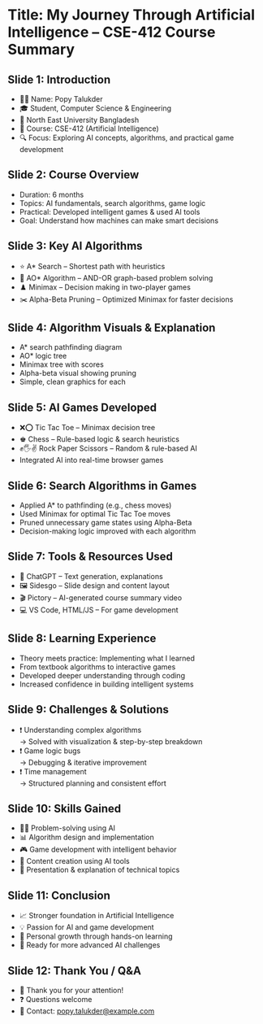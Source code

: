 # Title: My Journey Through Artificial Intelligence – CSE-412 Course Summary

## Slide 1: Introduction
- 👩‍💻 Name: Popy Talukder  
- 🎓 Student, Computer Science & Engineering  
- 🏫 North East University Bangladesh  
- 📘 Course: CSE-412 (Artificial Intelligence)  
- 🔍 Focus: Exploring AI concepts, algorithms, and practical game development  

## Slide 2: Course Overview
- Duration: 6 months  
- Topics: AI fundamentals, search algorithms, game logic  
- Practical: Developed intelligent games & used AI tools  
- Goal: Understand how machines can make smart decisions  

## Slide 3: Key AI Algorithms
- ⭐ A* Search – Shortest path with heuristics  
- 🔄 AO* Algorithm – AND-OR graph-based problem solving  
- ♟️ Minimax – Decision making in two-player games  
- ✂️ Alpha-Beta Pruning – Optimized Minimax for faster decisions  

## Slide 4: Algorithm Visuals & Explanation
- A* search pathfinding diagram  
- AO* logic tree  
- Minimax tree with scores  
- Alpha-beta visual showing pruning  
- Simple, clean graphics for each  

## Slide 5: AI Games Developed
- ❌⭕ Tic Tac Toe – Minimax decision tree  
- ♚ Chess – Rule-based logic & search heuristics  
- ✊🖐✌ Rock Paper Scissors – Random & rule-based AI  
- Integrated AI into real-time browser games  

## Slide 6: Search Algorithms in Games
- Applied A* to pathfinding (e.g., chess moves)  
- Used Minimax for optimal Tic Tac Toe moves  
- Pruned unnecessary game states using Alpha-Beta  
- Decision-making logic improved with each algorithm  

## Slide 7: Tools & Resources Used
- 🧠 ChatGPT – Text generation, explanations  
- 🖼️ Sidesgo – Slide design and content layout  
- 🎬 Pictory – AI-generated course summary video  
- 💻 VS Code, HTML/JS – For game development  

## Slide 8: Learning Experience
- Theory meets practice: Implementing what I learned  
- From textbook algorithms to interactive games  
- Developed deeper understanding through coding  
- Increased confidence in building intelligent systems  

## Slide 9: Challenges & Solutions
- ❗ Understanding complex algorithms  
  → Solved with visualization & step-by-step breakdown  
- ❗ Game logic bugs  
  → Debugging & iterative improvement  
- ❗ Time management  
  → Structured planning and consistent effort  

## Slide 10: Skills Gained
- 👨‍💻 Problem-solving using AI  
- 📊 Algorithm design and implementation  
- 🎮 Game development with intelligent behavior  
- 🎥 Content creation using AI tools  
- 💬 Presentation & explanation of technical topics  

## Slide 11: Conclusion
- 📈 Stronger foundation in Artificial Intelligence  
- 💡 Passion for AI and game development  
- 🌱 Personal growth through hands-on learning  
- 🚀 Ready for more advanced AI challenges  

## Slide 12: Thank You / Q&A
- 🙏 Thank you for your attention!  
- ❓ Questions welcome  
- 📩 Contact: popy.talukder@example.com